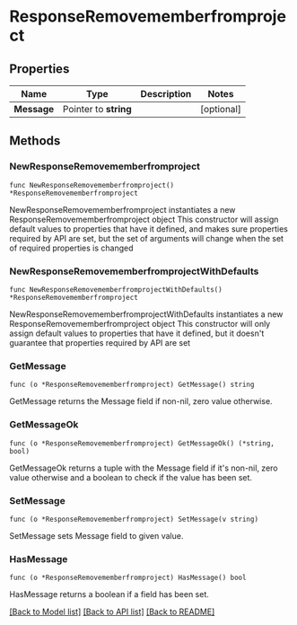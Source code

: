 # ResponseRemovememberfromproject

## Properties

Name | Type | Description | Notes
------------ | ------------- | ------------- | -------------
**Message** | Pointer to **string** |  | [optional] 

## Methods

### NewResponseRemovememberfromproject

`func NewResponseRemovememberfromproject() *ResponseRemovememberfromproject`

NewResponseRemovememberfromproject instantiates a new ResponseRemovememberfromproject object
This constructor will assign default values to properties that have it defined,
and makes sure properties required by API are set, but the set of arguments
will change when the set of required properties is changed

### NewResponseRemovememberfromprojectWithDefaults

`func NewResponseRemovememberfromprojectWithDefaults() *ResponseRemovememberfromproject`

NewResponseRemovememberfromprojectWithDefaults instantiates a new ResponseRemovememberfromproject object
This constructor will only assign default values to properties that have it defined,
but it doesn't guarantee that properties required by API are set

### GetMessage

`func (o *ResponseRemovememberfromproject) GetMessage() string`

GetMessage returns the Message field if non-nil, zero value otherwise.

### GetMessageOk

`func (o *ResponseRemovememberfromproject) GetMessageOk() (*string, bool)`

GetMessageOk returns a tuple with the Message field if it's non-nil, zero value otherwise
and a boolean to check if the value has been set.

### SetMessage

`func (o *ResponseRemovememberfromproject) SetMessage(v string)`

SetMessage sets Message field to given value.

### HasMessage

`func (o *ResponseRemovememberfromproject) HasMessage() bool`

HasMessage returns a boolean if a field has been set.


[[Back to Model list]](../README.md#documentation-for-models) [[Back to API list]](../README.md#documentation-for-api-endpoints) [[Back to README]](../README.md)


